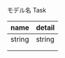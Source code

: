 モデル名 Task

| name | detail |
| ---- | ------ |
|string| string |
|      |        |
|      |        |
